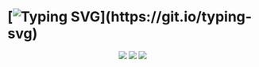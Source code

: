 # [![Typing SVG](https://readme-typing-svg.herokuapp.com/?color=EBF3F8&size=35&center=true&vCenter=true&width=1000&lines=Projeto:+site+Clínica+Estética;Integrantes:+Emily,+João,+Kauan,+Letícia,+Sarah.+;Seja+bem-vindo!)](https://git.io/typing-svg)

<div align="center"> 
  <a href="https://github.com/Lehguanaes/Clinica_Estetica_Site" target="_blank"><img src="https://img.shields.io/badge/Site-EBF3F8?style=for-the-badge&logo=visual%20studio&logoColor=18676C"></a> 
  <a href="https://www.figma.com/file/AsyqBSFvNkSN8ZIIzuKlQ2/Cl%C3%ADnica-Est%C3%A9tica?type=design&t=1ZkGzKG2SFcM01Rr-6" target="_blank"><img src="https://img.shields.io/badge/-figma-EBF3F8?style=for-the-badge&logo=figma&logoColor=18676C"></a> 
   <a href="https://www.canva.com/design/DAFvx0TnRHY/eq0c-LB2e0_CWa2q_FiRRQ/view?utm_content=DAFvx0TnRHY&utm_campaign=designshare&utm_medium=link&utm_source=editor" target="_blank"><img src="https://img.shields.io/badge/-Apresentação pdf-EBF3F8?style=for-the-badge&logo=canva&logoColor=18676C"></a>
 </div>
